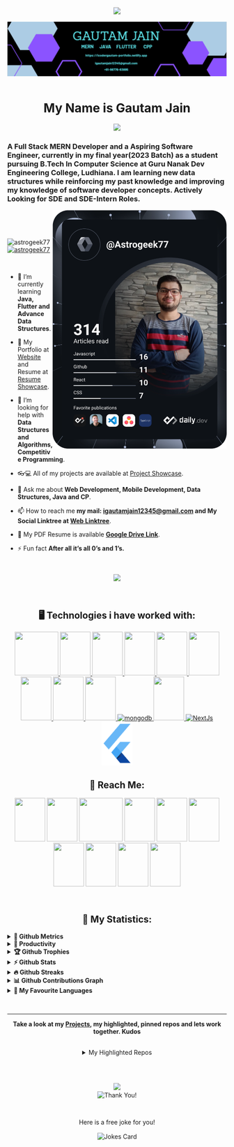 <div align="center">
  <img src="https://user-images.githubusercontent.com/42115530/92640221-9728ca00-f2fa-11ea-8994-c72b26e937de.gif" align="center"/>
</div>
<br>
<div align="center">
  <img src="https://github.com/Astrogeek77/Astrogeek77/blob/main/banners/banner-dark-2.png?raw=true" align="center"/>
</div>
<!--
  <div align="center">
    <img src="https://i.ibb.co/nn1rvNM/Simple-Details-Monochrome-Hello-Let-s-Connect-Linked-In-Banner.png" align="center"/>
  </div>
-->
<br>
<h1 align="center">My Name is Gautam Jain</h1>
<p align="center">
<!--   <b><img src="https://readme-typing-svg.herokuapp.com?font=Raleway&color=00A8FF&size=30&center=true&vCenter=true&lines=I+am+a+MERN+Developer.;I+am+a+Web+Designer.;I+am+a+Student.;i+am+a+Freelancer."></b> -->
<b><img src="https://readme-typing-svg.demolab.com?font=Roboto&weight=500&size=30&duration=8000&pause=1000&center=true&width=435&lines=CSE+MAJOR;Aspiring+Software+Engineer;Web+Developer;Java+Developer;Flutter+Developer;Blogger;Astronomy+Geek;Tech+Enthusiast;Looking+for+SDE+Roles"></b>  
</p>
<!-- <img align="right" src="https://media.giphy.com/media/jRf5fsn8G6YaogAWxn/giphy.gif?cid=ecf05e47gitfzbzv8awptxvx4e0neq7trgfhoakrjzzastlm&rid=giphy.gif&ct=s" width="300px" alt="Developer"> -->

<h3 align="left">A Full Stack MERN Developer and a Aspiring Software Engineer, currently in my final year(2023 Batch) as a student pursuing B.Tech In Computer Science at Guru Nanak Dev Engineering College, Ludhiana. I am learning new data structures while reinforcing my past knowledge and improving my knowledge of software developer concepts. Actively Looking for SDE and SDE-Intern Roles.</h3>
<img align="right" src="https://github.com/astrogeek77/astrogeek77/blob/main/devcard.svg" alt="Gautam Jain's Dev Card" width="400px"/>
<br>
<br>
<p align="left" height="25">
  <br>
  <img src="https://komarev.com/ghpvc/?username=Astrogeek77&label=Visitors+Count&color=1DA1F2"  alt="astrogeek77" height="25" width="150" />
<!--    <a href="https://x.com/GautamJ49902907">
    <img alt="followers" title="Follow me on Twitter" src="https://img.shields.io/x/follow/astrogeek77?color=1DA1F2&label=Follow&logo=twitter&logoColor=white&style=for-the-badge" height="25" width="150"/>
    </a> -->
  <a href="https://github.com/astrogeek77"><img src="https://img.shields.io/github/followers/astrogeek77?label=Followers&logo=github&Follow&style=for-the-badge" height="25" width="150" alt="astrogeek77"/></a>
  <br>
</p>

<br>

- 🌱 I’m currently learning **Java, Flutter and Advance Data Structures**.

- 👯 My Portfolio at [Website](https://icodergautam-portfolio.netlify.app) and Resume at [Resume Showcase](https://icodergautam-portfolio.netlify.app/resume_showcase).

- 🤝 I’m looking for help with **Data Structures and Algorithms, Competitive Programming**.

- 👓💻 All of my projects are available at [Project Showcase](https://icodergautam-portfolio.netlify.app/project_showcase).

- 💬 Ask me about **Web Development, Mobile Development, Data Structures, Java and CP**.

- 📫 How to reach me **my mail: igautamjain12345@gmail.com and My Social Linktree at [Web Linktree](https://icodergautam-portfolio.netlify.app/web_linktree)**.

- 📄 My PDF Resume is available **[Google Drive Link]([https://astrogeek77.github.io/resume/](https://drive.google.com/file/d/1ryCKxdZViDq0htG9vXanOioXiD3i6el8/view?usp=sharing))**.

- ⚡ Fun fact **After all it’s all 0’s and 1’s.**

<br>
<p align="center">
   <img src="https://quotes-github-readme.vercel.app/api?type=horizontal&theme=dark"/>
</p>
<br>
<h2 align="center">🖥 Technologies i have worked with: </h2>
<p align="center"> 
    <a href="https://www.java.com" target="_blank"> <img src="https://cdn.svgporn.com/logos/java.svg" width="100" height="100"/> </a>
    <a href="https://www.learncpp.com/" target="_blank"> <img src="https://cdn.svgporn.com/logos/c-plusplus.svg" width="70" height="100"/> </a>
    <a href="https://reactjs.org/" target="_blank"> <img src="https://cdn.svgporn.com/logos/react.svg" width="70" height="100"/> </a>
<!--   <a href="https://svelte.dev/" target="_blank"> <img src="https://media.giphy.com/media/Y1q8LF4Fc6DoQYC3fi/giphy.gif" alt="Svelte" width="40" height="40"/> </a> -->
    <a href="https://developer.mozilla.org/en-US/docs/Web/JavaScript" target="_blank"> <img src="https://cdn.svgporn.com/logos/javascript.svg" width="70" height="100"/> </a> 
<!--     <a href="https://www.typescriptlang.org/" target="_blank"> <img src="https://external-content.duckduckgo.com/iu/?u=https%3A%2F%2Fjaki-jezyk-programowania.pl%2Fimg%2Ftechnologies%2Ftypescript.png&f=1&nofb=1" alt="typescript" width="48" height="48"/> </a> -->
<!--     <a href="https://www.w3.org/html/" target="_blank"> <img src="https://img.icons8.com/color/48/000000/html-5.png"/> </a>  -->
    <a href="https://www.w3schools.com/css/" target="_blank"> <img src="https://cdn.svgporn.com/logos/css-3.svg" width="70" height="100"/> </a> 
<!--     <a href="https://getbootstrap.com" target="_blank"> <img src="https://external-content.duckduckgo.com/iu/?u=https%3A%2F%2Fwww.shecodes.io%2Fassets%2Flogos%2Ftechnologies%2Fbootstrap-b63cede059eb73dc7036db08fc04826683fce2a3f7a557b40bc68cc3d69b1adb.png&f=1&nofb=1" width="50" </a>  -->
    <a href="https://tailwindcss.com/" target="_blank"> <img src="https://cdn.svgporn.com/logos/tailwindcss-icon.svg" width="70" height="100"/> </a> 
    <a href="https://www.python.org" target="_blank"> <img src="https://cdn.svgporn.com/logos/python.svg" width="70" height="100"/> </a> 
    <a href="https://nodejs.org" target="_blank"> <img src="https://cdn.svgporn.com/logos/nodejs-icon.svg" width="70" height="100"/> </a> 
    <a href="https://www.mysql.com/" target="_blank"> <img src="https://cdn.svgporn.com/logos/mysql.svg" width="70" height="100"/> </a>
    <a href="https://www.mongodb.com/" target="_blank"> <img src="https://img.icons8.com/color/480/000000/mongodb.png" alt="mongodb" width="100" height="100"/> </a> 
<!--     <a href="https://postman.com" target="_blank"> <img src="https://www.vectorlogo.zone/logos/getpostman/getpostman-icon.svg" alt="postman" width="45" height="45"/> </a>    -->
    <a href="https://git-scm.com/" target="_blank"> <img src="https://cdn.svgporn.com/logos/git-icon.svg" width="70" height="100"/> </a> 
<!--     <a href="https://expressjs.com" target="_blank"> <img src="https://cdn.svgporn.com/logos/express.svg" alt="express" width="70" height="100"/> </a> -->
<!--     <a href="https://laravel.com/" target="_blank"> <img src="https://media.giphy.com/media/kHlrPbN9zaoOo7KXDo/giphy.gif?cid=ecf05e47oloah70byvgsg46d1z6vmt4nqlqtly69yho39vov&rid=giphy.gif&ct=s" alt="Laravel" width="40" height="40"/> </a>    -->
     <a href="https://nextjs.org/" target="_blank"> <img src="https://cdn.worldvectorlogo.com/logos/next-js.svg" alt="NextJs" width="70" height="100" /> </a>
     <a href="https://flutter.dev/" target="_blank"> <img src="https://raw.githubusercontent.com/dnfield/flutter_svg/7d374d7107561cbd906d7c0ca26fef02cc01e7c8/example/assets/flutter_logo.svg?sanitize=true" alt="NextJs" width="70" height="100" /> </a>
</p>
  
<h2 align="center">🤝 Reach Me:</h2>
<p align="center">
<a href="https://www.linkedin.com/in/astrogeek77/"><img src="https://cdn.svgporn.com/logos/linkedin-icon.svg" width="70" height="100"></a>
<a href="mailto:astrogeek77@gmail.com"><img src="https://cdn.svgporn.com/logos/google-gmail.svg" width="70" height="100"></a>
<a href="mailto:astrogeek77@outlook.com"><img src="https://img.icons8.com/plasticine/400/000000/microsoft-outlook-2019.png" width="100" height="100"></a>
<a href="https://reddit.com/user/astrogeeek77" ><img src="https://cdn.svgporn.com/logos/reddit-icon.svg" width="70" height="100"></a>
<!-- <a href="https://www.instagram.com/astrogeek77/"><img src="https://external-content.duckduckgo.com/iu/?u=https%3A%2F%2Fclipartart.com%2Fimages%2Finstagram-clipart-logo-1.png&f=1&nofb=1" width="40"></a> -->
<a href="https://twitter.com/GautamJ49902907"><img src="https://cdn.svgporn.com/logos/twitter.svg" width="70" height="100"></a>
<a  href="https://wa.me/919877663895?text=Hi%20Gautam"><img src="https://cdn.svgporn.com/logos/whatsapp.svg" width="70" height="100"></a>
<a  href="https://t.me/astrogeek77"><img src="https://cdn.svgporn.com/logos/telegram.svg" width="70" height="100"></a> 
<a href="https://github.com/astrogeek77"><img src="https://cdn.svgporn.com/logos/github-octocat.svg" width="70" height="100"></a>
<a href="https://dev.to/astrogeek77"><img src="https://cdn.worldvectorlogo.com/logos/devto.svg" width="70" height="100"></a>
<a href="https://hashnode.com/@Astrogeek77"><img src="https://cdn.svgporn.com/logos/hashnode-icon.svg" width="70" height="100"></a> 
</p>
<br>

<h2 align="center">📢 My Statistics: </h2> 
<p align="center">
    <details>
    <br>
    <summary><b>🎇 Github Metrics</b></summary>
    <p align="center">
<!--       <p align="center"> <img src="https://github.com/astrogeek77/astrogeek77/blob/output/github-contribution-grid-snake.svg"></p> -->
          <p align="center"><img src="https://github.com/astrogeek77/astrogeek77/blob/main/github-metrics.svg" alt="Metrics"></p>
    </p>
  </details>
  <details>
    <br>
    <summary><b>💪 Productivity</b></summary>
    <p align="center">
<!--       <p align="center"> <img src="https://github.com/astrogeek77/astrogeek77/blob/output/github-contribution-grid-snake.svg"></p> -->
          <p align="center"><img src="https://github-profile-summary-cards.vercel.app/api/cards/profile-details?username=astrogeek77&theme=monokai" alt="Metrics"></p>
    </p>
  </details>
  
  <details>
    <summary><b>🏆 Github Trophies</b></summary>
    <br>
    <p align="center"> <img src="https://github-profile-trophy.vercel.app/?username=astrogeek77&row=2&column=3&theme=gruvbox&no-bg=true&margin-w=15&margin-h=15" alt="github-trophy"></p>
  </details>
  <details>	
    <summary><b>⚡ Github Stats</b></summary>
      <br>
      <p align="center"><img height="180em" src="https://github-readme-stats-ten-gilt.vercel.app/api?username=astrogeek77&show_icons=true&theme=vision-friendly-dark" alt="astrogeek77" align = "center"/>
  </details>
  <details>
   <summary><b>🔥 Github Streaks</b></summary>
    <br>
    <p align="center"><img src="https://github-readme-streak-stats.herokuapp.com?user=astrogeek77&theme=neon-dark&date_format=M%20j%5B%2C%20Y%5D" alt="astrogeek77" /></p>
<!--   <p align="center"><img src="https://github-readme-streak-stats.herokuapp.com/?user=astrogeek77&theme=ads-juicy-fresh&stroke=ffffff&background=0D1117" alt="astrogeek77" /></p> -->
  </details>
  <details>
    <summary><b>📊 Github Contributions Graph</b></summary>
    <br>
<!--     <p align="center"<a href="#"><img alt="Gautam Jain's Activity Graph" src="https://activity-graph.herokuapp.com/graph?username=astrogeek77&bg_color=0D1117&color=f1c40f&line=e05397&point=FFFFFF&" /></a></p> -->
    <p align="center"<a href="#"><img alt="Gautam Jain's Activity Graph" src="https://github.com/Astrogeek77/Astrogeek77/assets/54165628/8512d558-2a8e-4c44-8c5e-d0798160a56f" /></a></p>
![image]()

  </details>
<!--   <details>
    <summary><b>🔎 Most Commit Language</b></summary>
    <p align="center"> <img src="https://github-profile-summary-cards.vercel.app/api/cards/most-commit-language?username=astrogeek77&theme=github_dark"></p>
  </details> -->
  <details>
    <br>
    <summary><b>📰 My Favourite Languages</b></summary>
    <p align="center">
<!--       <a href="https://app.daily.dev/Astrogeek77"><img src="https://github.com/astrogeek77/astrogeek77/blob/main/devcard.svg" width="500" alt="Gautam Jain's Dev Card"/></a> -->
        <img src="https://github-readme-stats-ten-gilt.vercel.app/api/top-langs/?username=astrogeek77&hide=html,tex&langs_count=6" width="500">
    </p>
  </details>
  
<!--   <details>
    <br>
    <summary><b>⏲ My WakaStats</b></summary>
          

  </details> -->
  
<!-- <a href="https://app.daily.dev/Astrogeek77"><img src="https://api.daily.dev/devcards/e5790489707f484fa0a830a36826a21e.png?r=aqx" width="400" alt="Gautam Jain's Dev Card"/></a> -->
</p>
<br>
<hr>
<p align="center">
    <b>Take a look at my  <a href="https://icodergautam-portfolio.netlify.app/project_showcase">Projects</a>, my highlighted, pinned repos and lets work together. Kudos</b><br><br>
    <details width="100%" align="center">
      <summary>My Highlighted Repos</summary>
      <a href="https://github.com/astrogeek77/custom-react-hooks" width="100%" align="center">
        <img align="center"  src="https://github-readme-stats-ten-gilt.vercel.app/api/pin/?username=astrogeek77&repo=custom-react-hooks&title_color=ef4444&text_color=ffffff&icon_color=facc15&bg_color=1c1917&hide_border=true&locale=en" />
      </a>
      <br>
      <br>
      <a href="https://github.com/Astrogeek77/DSALGO-and-CP" width="100%" align="center">
        <img align="center"  src="https://github-readme-stats-ten-gilt.vercel.app/api/pin/?username=astrogeek77&repo=DSALGO-and-CP&title_color=ef4444&text_color=ffffff&icon_color=facc15&bg_color=1c1917&hide_border=true&locale=en" />
      </a>
      <br>
      <br>
      <a href="https://github.com/astrogeek77/Daily_Coding_Challenge_2021" width="100%" align="center">
        <img align="center"  src="https://github-readme-stats-ten-gilt.vercel.app/api/pin/?username=astrogeek77&repo=Daily_Coding_Challenge_2021&title_color=ef4444&text_color=ffffff&icon_color=facc15&bg_color=1c1917&hide_border=true&locale=en" />
      </a>
      <br>
      <br>
      <a href="https://github.com/Astrogeek77/Web_Dev_2023" width="100%" align="center">
        <img align="center"  src="https://github-readme-stats-ten-gilt.vercel.app/api/pin/?username=astrogeek77&repo=Web_Dev_2023&title_color=ef4444&text_color=ffffff&icon_color=facc15&bg_color=1c1917&hide_border=true&locale=en" />
      </a>
       <br>
      <br>
      <a href="https://github.com/Astrogeek77/custom_web_components" width="100%" align="center">
        <img align="center"  src="https://github-readme-stats-ten-gilt.vercel.app/api/pin/?username=astrogeek77&repo=custom_web_components&title_color=ef4444&text_color=ffffff&icon_color=facc15&bg_color=1c1917&hide_border=true&locale=en" />
      </a>
    </details>
</p>
<br>
<br>
 <p align="center">
    <a href="https://www.buymeacoffee.com/astrogeek77"><img src="https://cdn.buymeacoffee.com/buttons/v2/default-yellow.png" width="200"/></a>
    <br>
    <img alt="Thank You!" title="Thank You" src="https://img.shields.io/badge/Thank-You-%23e84118"/>
 </p>
<br>
 <p align="center"> 
    <p align="center">Here is a free joke for you!</p>
    <p align="center"><img align="center" src="https://readme-jokes.vercel.app/api?theme=blue-green" alt="Jokes Card" /></p>
</p>

<!-- FOLLOWER-LIST:START -->

<!-- FOLLOWER-LIST:END -->



<!-- # 💻Tech Stack
![C++](https://img.shields.io/badge/c++-%2300599C.svg?style=for-the-badge&logo=c%2B%2B&logoColor=white) ![C](https://img.shields.io/badge/c-%2300599C.svg?style=for-the-badge&logo=c&logoColor=white) ![CSS3](https://img.shields.io/badge/css3-%231572B6.svg?style=for-the-badge&logo=css3&logoColor=white) ![HTML5](https://img.shields.io/badge/html5-%23E34F26.svg?style=for-the-badge&logo=html5&logoColor=white) ![JavaScript](https://img.shields.io/badge/javascript-%23323330.svg?style=for-the-badge&logo=javascript&logoColor=%23F7DF1E) ![Python](https://img.shields.io/badge/python-3670A0?style=for-the-badge&logo=python&logoColor=ffdd54) ![TypeScript](https://img.shields.io/badge/typescript-%23007ACC.svg?style=for-the-badge&logo=typescript&logoColor=white) ![DigitalOcean](https://img.shields.io/badge/DigitalOcean-%230167ff.svg?style=for-the-badge&logo=digitalOcean&logoColor=white) ![Heroku](https://img.shields.io/badge/heroku-%23430098.svg?style=for-the-badge&logo=heroku&logoColor=white) ![Netlify](https://img.shields.io/badge/netlify-%23000000.svg?style=for-the-badge&logo=netlify&logoColor=#00C7B7) ![Vercel](https://img.shields.io/badge/vercel-%23000000.svg?style=for-the-badge&logo=vercel&logoColor=white) ![AWS](https://img.shields.io/badge/AWS-%23FF9900.svg?style=for-the-badge&logo=amazon-aws&logoColor=white) ![Bootstrap](https://img.shields.io/badge/bootstrap-%23563D7C.svg?style=for-the-badge&logo=bootstrap&logoColor=white) ![Chart.js](https://img.shields.io/badge/chart.js-F5788D.svg?style=for-the-badge&logo=chart.js&logoColor=white) ![Express.js](https://img.shields.io/badge/express.js-%23404d59.svg?style=for-the-badge&logo=express&logoColor=%2361DAFB) ![NPM](https://img.shields.io/badge/NPM-%23000000.svg?style=for-the-badge&logo=npm&logoColor=white) ![NodeJS](https://img.shields.io/badge/node.js-6DA55F?style=for-the-badge&logo=node.js&logoColor=white) ![React](https://img.shields.io/badge/react-%2320232a.svg?style=for-the-badge&logo=react&logoColor=%2361DAFB) ![React Native](https://img.shields.io/badge/react_native-%2320232a.svg?style=for-the-badge&logo=react&logoColor=%2361DAFB) ![React Router](https://img.shields.io/badge/React_Router-CA4245?style=for-the-badge&logo=react-router&logoColor=white) ![TailwindCSS](https://img.shields.io/badge/tailwindcss-%2338B2AC.svg?style=for-the-badge&logo=tailwind-css&logoColor=white) ![Semantic UI React](https://img.shields.io/badge/Semantic%20UI%20React-%2335BDB2.svg?style=for-the-badge&logo=SemanticUIReact&logoColor=white) ![Webpack](https://img.shields.io/badge/webpack-%238DD6F9.svg?style=for-the-badge&logo=webpack&logoColor=black) ![MySQL](https://img.shields.io/badge/mysql-%2300f.svg?style=for-the-badge&logo=mysql&logoColor=white) ![MongoDB](https://img.shields.io/badge/MongoDB-%234ea94b.svg?style=for-the-badge&logo=mongodb&logoColor=white) ![NumPy](https://img.shields.io/badge/numpy-%23013243.svg?style=for-the-badge&logo=numpy&logoColor=white) ![Pandas](https://img.shields.io/badge/pandas-%23150458.svg?style=for-the-badge&logo=pandas&logoColor=white) -->

<!-- ## 🏆GitHub Trophies
![](https://github-profile-trophy.vercel.app/?username=Astrogeek77&theme=monokai&no-frame=true&no-bg=false&margin-w=4)

### ✍️Random Dev Quote


### 😂Random Dev Meme
<img src="https://random-memer.herokuapp.com/" width="512px" height="400px"/>

